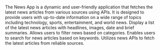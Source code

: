 
The News App is a dynamic and user-friendly application that fetches the latest news articles from various sources using APIs.
It is designed to provide users with up-to-date information on a wide range of topics including technology, sports, entertainment, and world news.
Display a list of the latest news articles with headlines, images, date and brief summaries. Allows users to filter news based on categories.
Enables users to search for news articles based on keywords. Utilizes news APIs to fetch the latest articles from reliable sources.
